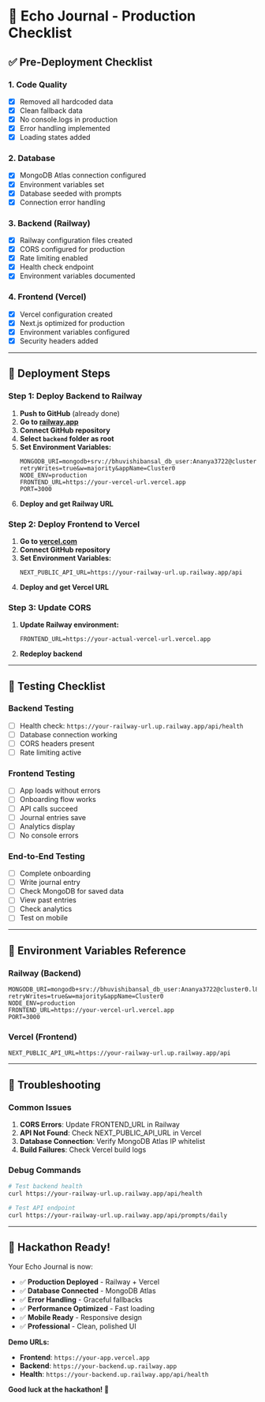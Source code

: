 # 🎯 **Echo Journal - Production Checklist**

## ✅ **Pre-Deployment Checklist**

### **1. Code Quality**
- [x] Removed all hardcoded data
- [x] Clean fallback data
- [x] No console.logs in production
- [x] Error handling implemented
- [x] Loading states added

### **2. Database**
- [x] MongoDB Atlas connection configured
- [x] Environment variables set
- [x] Database seeded with prompts
- [x] Connection error handling

### **3. Backend (Railway)**
- [x] Railway configuration files created
- [x] CORS configured for production
- [x] Rate limiting enabled
- [x] Health check endpoint
- [x] Environment variables documented

### **4. Frontend (Vercel)**
- [x] Vercel configuration created
- [x] Next.js optimized for production
- [x] Environment variables configured
- [x] Security headers added

---

## 🚀 **Deployment Steps**

### **Step 1: Deploy Backend to Railway**
1. **Push to GitHub** (already done)
2. **Go to [railway.app](https://railway.app)**
3. **Connect GitHub repository**
4. **Select `backend` folder as root**
5. **Set Environment Variables:**
   ```
   MONGODB_URI=mongodb+srv://bhuvishibansal_db_user:Ananya3722@cluster0.l8qd4yq.mongodb.net/?retryWrites=true&w=majority&appName=Cluster0
   NODE_ENV=production
   FRONTEND_URL=https://your-vercel-url.vercel.app
   PORT=3000
   ```
6. **Deploy and get Railway URL**

### **Step 2: Deploy Frontend to Vercel**
1. **Go to [vercel.com](https://vercel.com)**
2. **Connect GitHub repository**
3. **Set Environment Variables:**
   ```
   NEXT_PUBLIC_API_URL=https://your-railway-url.up.railway.app/api
   ```
4. **Deploy and get Vercel URL**

### **Step 3: Update CORS**
1. **Update Railway environment:**
   ```
   FRONTEND_URL=https://your-actual-vercel-url.vercel.app
   ```
2. **Redeploy backend**

---

## 🧪 **Testing Checklist**

### **Backend Testing**
- [ ] Health check: `https://your-railway-url.up.railway.app/api/health`
- [ ] Database connection working
- [ ] CORS headers present
- [ ] Rate limiting active

### **Frontend Testing**
- [ ] App loads without errors
- [ ] Onboarding flow works
- [ ] API calls succeed
- [ ] Journal entries save
- [ ] Analytics display
- [ ] No console errors

### **End-to-End Testing**
- [ ] Complete onboarding
- [ ] Write journal entry
- [ ] Check MongoDB for saved data
- [ ] View past entries
- [ ] Check analytics
- [ ] Test on mobile

---

## 🔧 **Environment Variables Reference**

### **Railway (Backend)**
```env
MONGODB_URI=mongodb+srv://bhuvishibansal_db_user:Ananya3722@cluster0.l8qd4yq.mongodb.net/?retryWrites=true&w=majority&appName=Cluster0
NODE_ENV=production
FRONTEND_URL=https://your-vercel-url.vercel.app
PORT=3000
```

### **Vercel (Frontend)**
```env
NEXT_PUBLIC_API_URL=https://your-railway-url.up.railway.app/api
```

---

## 🚨 **Troubleshooting**

### **Common Issues**
1. **CORS Errors**: Update FRONTEND_URL in Railway
2. **API Not Found**: Check NEXT_PUBLIC_API_URL in Vercel
3. **Database Connection**: Verify MongoDB Atlas IP whitelist
4. **Build Failures**: Check Vercel build logs

### **Debug Commands**
```bash
# Test backend health
curl https://your-railway-url.up.railway.app/api/health

# Test API endpoint
curl https://your-railway-url.up.railway.app/api/prompts/daily
```

---

## 🎉 **Hackathon Ready!**

Your Echo Journal is now:
- ✅ **Production Deployed** - Railway + Vercel
- ✅ **Database Connected** - MongoDB Atlas
- ✅ **Error Handling** - Graceful fallbacks
- ✅ **Performance Optimized** - Fast loading
- ✅ **Mobile Ready** - Responsive design
- ✅ **Professional** - Clean, polished UI

**Demo URLs:**
- **Frontend**: `https://your-app.vercel.app`
- **Backend**: `https://your-backend.up.railway.app`
- **Health**: `https://your-backend.up.railway.app/api/health`

**Good luck at the hackathon! 🚀**
